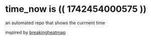 # time_now is (( 1742454000575 ))

an automated repo that shows the currnent time

inspired by [breakingheatmap](https://github.com/breakingheatmap/breakingheatmap)